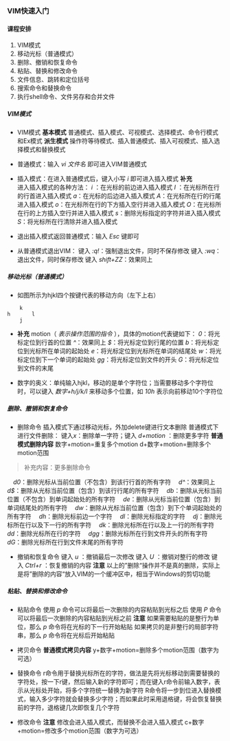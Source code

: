###  VIM快速入门

#### 课程安排
1. VIM模式
2. 移动光标（普通模式）
3. 删除、撤销和恢复命令
4. 粘贴、替换和修改命令
5. 文件信息、跳转和定位括号
6. 搜索命令和替换命令
7. 执行shell命令、文件另存和合并文件

##### VIM模式
* VIM模式
**基本模式** 普通模式、插入模式、可视模式、选择模式、命令行模式和Ex模式
**派生模式** 操作符等待模式、插入普通模式、插入可视模式、插入选择模式和替换模式

* 普通模式：输入 *vi 文件名* 即可进入VIM普通模式
* 插入模式：在进入普通模式后，键入小写 *i* 即可进入插入模式
**补充**  
进入插入模式的各种方法：
*i* ：在光标的前边进入插入模式
*I* ：在光标所在行的行首进入插入模式
*a*：在光标的后边进入插入模式
*A*：在光标所在行的行尾进入插入模式
*o*：在光标所在行的下方插入空行并进入插入模式
*O*：在光标所在行的上方插入空行并进入插入模式
*s*：删除光标指定的字符并进入插入模式
*S*：将光标所在行清除并进入插入模式 

* 退出插入模式返回普通模式：输入 *Esc* 键即可
* 从普通模式退出VIM：
键入 *:q!*：强制退出文件，同时不保存修改
键入 *:wq*：退出文件，同时保存修改
键入 *shift+ZZ*：效果同上

##### 移动光标（普通模式）
* 如图所示为hjkl四个按键代表的移动方向（左下上右）
~~~
	k
h		l
	j
~~~

* **补充** motion（ *表示操作范围的指令* ），具体的motion代表键如下：
*0*：将光标定位到行首的位置
*^*：效果同上
*$*：将光标定位到行尾的位置
*b*：将光标定位到光标所在单词的起始处
*e*：将光标定位到光标所在单词的结尾处
*w*：将光标定位到下一个单词的起始处
*gg*：将光标定位到文件的开头
*G*：将光标定位到文件的末尾

* 数字的奥义：单纯输入hjkl，移动的是单个字符位；当需要移动多个字符位时，可以键入 *数字+h/j/k/l* 来移动多个位置，如 *10h* 表示向前移动10个字符位

#####  删除、撤销和恢复命令
* 删除命令
插入模式下通过移动光标，外加delete键进行文本删除
普通模式下进行文件删除：
键入*x*：删除单一字符；键入 *d+motion* ：删除更多字符 
**普通模式删除内容**
数字+motion=重复多个motion
d+数字+motion=删除多个motion范围
>补充内容：更多删除命令

&emsp;*d0*：删除光标从当前位置（不包含）到该行行首的所有字符
&emsp;*d^*：效果同上
&emsp;*d$*：删除从光标当前位置（包含）到该行行尾的所有字符
&emsp;*db*：删除从光标当前位置（不包含）到单词起始处的所有字符
&emsp;*de*：删除从光标当前位置（包含）到单词结尾处的所有字符
&emsp;*dw*：删除从光标当前位置（包含）到下个单词起始处的所有字符
&emsp;*dh*：删除光标前边一个字符
&emsp;*dl*：删除光标指定的字符
&emsp;*dj*：删除光标所在行以及下一行的所有字符
&emsp;*dk*：删除光标所在行以及上一行的所有字符
&emsp;*dd*：删除光标所在行的字符
&emsp;*dgg*：删除光标所在行到文件开头的所有字符
&emsp;*dG*：删除光标所在行到文件末尾的所有字符

* 撤销和恢复命令
键入 *u* ：撤销最后一次修改
键入 *U* ：撤销对整行的修改
键入 *Ctrl+r* ：恢复撤销的内容
**注意** 以上的”删除“操作并不是真的删除，实际上是将”删除的内容“放入VIM的一个缓冲区中，相当于Windows的剪切功能

##### 粘贴、替换和修改命令
* 粘贴命令
使用 *p* 命令可以将最后一次删除的内容粘贴到光标之后
使用 *P* 命令可以将最后一次删除的内容粘贴到光标之前
**注意**
如果需要粘贴的是整行为单位，那么 *p* 命令将在光标的下一行开始粘贴
如果拷贝的是非整行的局部字符串，那么 *p* 命令将在光标后开始粘贴

* 拷贝命令
**普通模式拷贝内容**
y+数字+motion=删除多个motion范围（数字为可选）

* 替换命令
r命令用于替换光标所在的字符，做法是先将光标移动到需要替换的字符处，按一下r键，然后输入新的字符即可；而在键入r命令前输入数字，表示从光标处开始，将多个字符统一替换为新字符
R命令将一步到位进入替换模式，输入多少字符就会替换多少字符；而如果此时采用退格键，将会恢复替换前的字符，退格键几次即恢复几个字符

* 修改命令
**注意** 修改会进入插入模式，而替换不会进入插入模式
c+数字+motion=修改多个motion范围（数字为可选）

